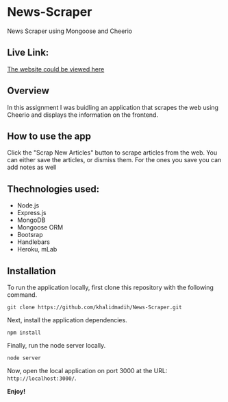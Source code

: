 # News-Scraper
News Scraper using Mongoose and Cheerio


## Live Link: 

[The website could be viewed here](https://pacific-shelf-83084.herokuapp.com/)


## Overview

In this assignment I was buidling an application that scrapes the web using Cheerio and displays the information on the frontend.  

## How to use the app

Click the "Scrap New Articles" button to scrape articles from the web. You can either save the articles, or dismiss them. For the ones you save you can add notes as well 

## Thechnologies used: 

- Node.js
- Express.js
- MongoDB
- Mongoose ORM
- Bootsrap
- Handlebars
- Heroku, mLab

## Installation

To run the application locally, first clone this repository with the following command.

	git clone https://github.com/khalidmadih/News-Scraper.git
	
Next, install the application dependencies.

	npm install
	
Finally, run the node server locally.

	node server
	
Now, open the local application on port 3000 at the URL: `http://localhost:3000/`.

**Enjoy!**

